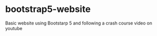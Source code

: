 # bootstrap5-website

Basic website using Bootstarp 5 and following a crash course video on youtube
